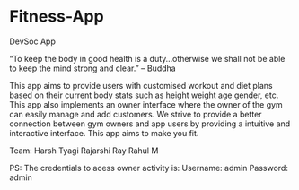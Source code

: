 # Fitness-App
DevSoc App


“To keep the body in good health is a duty…otherwise we shall not be able to keep the mind strong and clear.” – Buddha


This app aims to provide users with customised workout and diet plans based on their current body stats such as height weight age gender, etc.
This app also implements an owner interface where the owner of the gym can easily manage and add customers.
We strive to provide a better connection between gym owners and app users by providing a intuitive and interactive interface.
This app aims to make you fit.

Team:
Harsh Tyagi
Rajarshi Ray
Rahul M

PS: The credentials to acess owner activity is:
  Username: admin
  Password: admin
